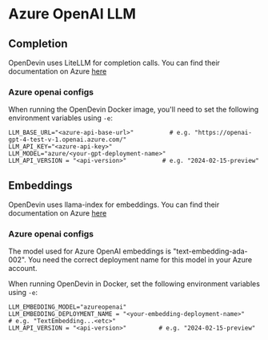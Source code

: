 # Azure OpenAI LLM

## Completion

OpenDevin uses LiteLLM for completion calls. You can find their documentation on Azure [here](https://docs.litellm.ai/docs/providers/azure)

### Azure openai configs

When running the OpenDevin Docker image, you'll need to set the following environment variables using `-e`:

```
LLM_BASE_URL="<azure-api-base-url>"          # e.g. "https://openai-gpt-4-test-v-1.openai.azure.com/"
LLM_API_KEY="<azure-api-key>"
LLM_MODEL="azure/<your-gpt-deployment-name>"
LLM_API_VERSION = "<api-version>"          # e.g. "2024-02-15-preview"
```

## Embeddings

OpenDevin uses llama-index for embeddings. You can find their documentation on Azure [here](https://docs.llamaindex.ai/en/stable/api_reference/embeddings/azure_openai/)

### Azure openai configs

The model used for Azure OpenAI embeddings is "text-embedding-ada-002".
You need the correct deployment name for this model in your Azure account.

When running OpenDevin in Docker, set the following environment variables using `-e`:

```
LLM_EMBEDDING_MODEL="azureopenai"
LLM_EMBEDDING_DEPLOYMENT_NAME = "<your-embedding-deployment-name>"        # e.g. "TextEmbedding...<etc>"
LLM_API_VERSION = "<api-version>"         # e.g. "2024-02-15-preview"
```
